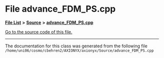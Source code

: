 
# File advance\_FDM\_PS.cpp


[**File List**](files.md) **>** [**Source**](dir_74389ed8173ad57b461b9d623a1f3867.md) **>** [**advance\_FDM\_PS.cpp**](advance__FDM__PS_8cpp.md)

[Go to the source code of this file.](advance__FDM__PS_8cpp_source.md)



























------------------------------
The documentation for this class was generated from the following file `/home/uni06/cosmo/cbehren2/AXIONYX/axionyx/Source/advance_FDM_PS.cpp`